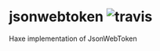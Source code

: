 # jsonwebtoken ![travis](https://travis-ci.org/kevinresol/jsonwebtoken.svg?branch=master)
Haxe implementation of JsonWebToken

